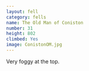 ```yaml
---
layout: fell
category: fells
name: The Old Man of Coniston
number: 31
height: 802
climbed: Yes
image: ConistonOM.jpg
---
```

Very foggy at the top.
